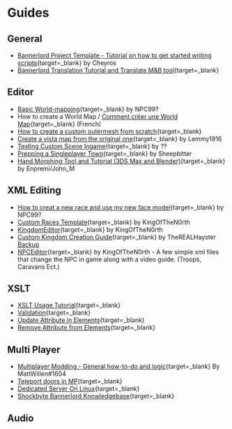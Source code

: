# Guides

## General

* [Bannerlord Project Template - Tutorial on how to get started writing scripts](https://www.nexusmods.com/mountandblade2bannerlord/mods/5594){target=_blank} by Cheyros
* [Bannerlord Translation Tutorial and Translate M&B tool](https://forums.taleworlds.com/index.php?threads/tutorial-translation-bannerlord-translation-tutorial-and-translate-m-b-tool.453464/){target=_blank}


## Editor

* [Basic World-mapping](https://docs.google.com/document/d/1npGJ9p1ySdu2RDU19P_2aE-OCsKWie_G02vcws36UIs/edit){target=_blank} by NPC99?
* How to create a World Map / [Comment créer une World Map](https://docs.google.com/document/d/1vagBrp22ctZs4nFdPNdPCdGnMXvAJLhW2-Eitcq0AyA/edit){target=_blank} (French)
* [How to create a custom outermesh from scratch](https://discordapp.com/channels/411286129317249035/761302555308720148/1041424612958945300){target=_blank}
* [Create a vista map from the original one](https://docs.google.com/document/d/10U3aXe3r8S7V1TYdl0ioWI-2Lv6hu22QMsjTISeoVbc/edit){target=_blank} by Lemmy1916
* [Testing Custom Scene Ingame](https://docs.google.com/document/d/1Rwsd9pdv5QA5s3K4oOuJX16_K9A5NaoWh0p78IcUi1w/edit){target=_blank} by ??
* [Prepping a Singleplayer Town](https://docs.google.com/document/d/1aLo0vrdXvKbnanfaGBzyehZ9xZxxAQ7_fFCkBI3I3Og/edit?pli=1){target=_blank} by Sheepbitter
* [Hand Morphing Tool and Tutorial (3DS Max and Blender)](https://forums.taleworlds.com/index.php?threads/hand-morphing-tool-and-tutorial-3ds-max-and-blender.444631/){target=_blank} by Enpremi/John_M

## XML Editing

* [How to creat a new race and use my new face model](https://forums.taleworlds.com/index.php?threads/how-to-creat-a-new-race-and-use-my-new-face-model.455092/#post-9837517){target=_blank} by NPC99?
* [Custom Races Template](https://www.nexusmods.com/mountandblade2bannerlord/mods/4099){target=_blank} by KingOfTheN0rth
* [KingdomEditor](https://www.nexusmods.com/mountandblade2bannerlord/mods/5687){target=_blank} by KingOfTheN0rth
* [Custom Kingdom Creation Guide](https://www.nexusmods.com/mountandblade2bannerlord/mods/3185){target=_blank} by TheREALHayster [Backup](https://drive.google.com/file/d/1ZcaMPq4TJcimiF80m5cBXWmxj28nDmuF/view?usp=drive_link)
* [NPCEditor](https://www.nexusmods.com/mountandblade2bannerlord/mods/5705){target=_blank} by KingOfTheN0rth - A few simple xml files that change the NPC in game along with a video guide. (Troops, Caravans Ect.)

## XSLT

* [XSLT Usage Tutorial](https://moddocs.bannerlord.com/bestpractices/xslt_usage_tutorial/){target=_blank}
* [Validation](https://www.freeformatter.com/xsl-transformer.html){target=_blank}
* [Update Attribute in Elements](https://gist.github.com/cpburnz/e11fa0b792e81ee071d443b64e06516f){target=_blank}
* [Remove Attribute from Elements](https://gist.github.com/cpburnz/6cc05c4a0ea4d66e875ccbebbd6eda4a){target=_blank}

## Multi Player

* [Multiplayer Modding - General how-to-do and logic](https://docs.google.com/document/d/1567x5sEEMfr617bll68BBzN0Fhh4HC6LPeHs1-W58zg/edit#heading=h.qjtsjkh8ca2c){target=_blank} By MattWillen#1604
* [Teleport doors in MP](https://discord.com/channels/411286129317249035/1025408210628251759/1073025467008962581){target=_blank}
* [Dedicated Server On Linux](https://forums.taleworlds.com/index.php?threads/guide-dedicated-server-on-linux.454799/){target=_blank}
* [Shockbyte Bannerlord Knowledgebase](https://shockbyte.com/billing/knowledgebase/56/Mount-and-Blade-2-Bannerlord){target=_blank}

## Audio

